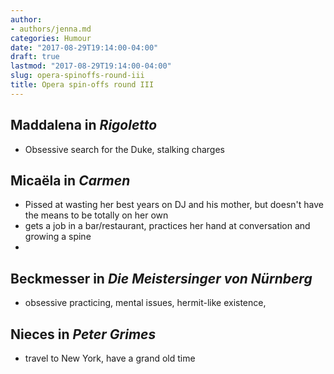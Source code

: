 ```yaml
---
author:
- authors/jenna.md
categories: Humour
date: "2017-08-29T19:14:00-04:00"
draft: true
lastmod: "2017-08-29T19:14:00-04:00"
slug: opera-spinoffs-round-iii
title: Opera spin-offs round III
---
```


## Maddalena in *Rigoletto*

- Obsessive search for the Duke, stalking charges

## Micaëla in *Carmen*

- Pissed at wasting her best years on DJ and his mother, but doesn't have the means to be totally on her own
- gets a job in a bar/restaurant, practices her hand at conversation and growing a spine
- 

## Beckmesser in *Die Meistersinger von Nürnberg*

- obsessive practicing, mental issues, hermit-like existence, 

## Nieces in *Peter Grimes*

- travel to New York, have a grand old time


